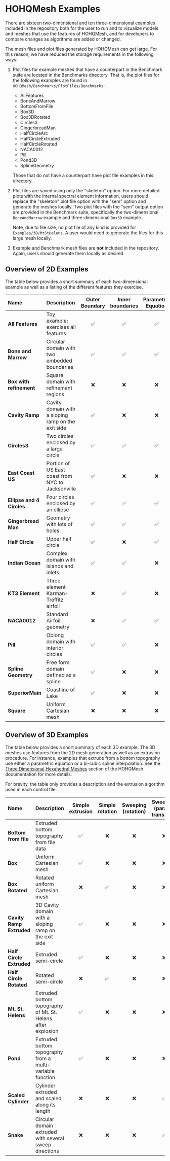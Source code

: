 # HOHQMesh Examples

There are sixteen two-dimensional and ten three-dimensional examples included in the repository
both for the user to run and to visualize models and meshes that use the features of HOHQMesh,
and for developers to compare changes as algorithms are added or changed.

The mesh files and plot files generated by HOHQMesh can get large.
For this reason, we have reduced the storage requirements in the following ways:

1. Plot files for example meshes that have a counterpart in the Benchmark suite are located
   in the Benchmarks directory. That is, the plot files for the following examples are
   found in `HOHQMesh/Benchmarks/PlotFiles/Benchmarks`:

   - AllFeatures
   - BoneAndMarrow
   - BottomFromFile
   - Box3D
   - Box3DRotated
   - Circles3
   - GingerbreadMan
   - HalfCircleArc
   - HalfCircleExtruded
   - HalfCircleRotated
   - NACA0012
   - Pill
   - Pond3D
   - SplineGeometry

   Those that do not have a counterpart have plot file examples in this directory.

2. Plot files are saved using only the "skeleton" option. For more detailed plots with the internal
   spectral element information, users should replace the "skeleton" plot file option with
   the "sem" option and generate the meshes locally. Two plot files with the "sem" output option are
   provided in the Benchmark suite, specifically the two-dimensional `BoneAndMarrow` example
   and three-dimensional `Box3D` example.

   Note, due to file size, no plot file of any kind is provided for `Examples/3D/MtStHelens`. A user would need to generate the files for this large mesh locally.

3. Example and Benchmark mesh files are **not** included in the repository.
   Again, users should generate them locally as desired.

## Overview of 2D Examples

The table below provides a short summary of each two-dimensional example as well as a listing of the different features
they exercise.

| **Name** | **Description** | **Outer Boundary** | **Inner boundaries** | **Parametric Equation** | **Circular Arc** | **Spline** | **Line** | **Refinement Center** | **Refinement Line** | **Multiple Materials** |
| :--- | :--- | :---: | :---: | :---: | :---: | :---: | :---: | :---: | :---: | :---: |
| **All Features**          | Toy example; exercises all features                | ✅ | ✅ | ✅ | ✅ | ✅ | ✅ | ✅ | ✅ | ❌ |
| **Bone and Marrow**       | Circular domain with two embedded boundaries       | ✅ | ✅ | ✅ | ❌ | ❌ | ❌ | ❌ | ❌ | ✅ |
| **Box with refinement**   | Square domain with refinement regions              | ❌ | ❌ | ❌ | ❌ | ❌ | ❌ | ✅ | ✅ | ❌ |
| **Cavity Ramp**           | Cavity domain with a sloping ramp on the exit side | ✅ | ❌ | ❌ | ❌ | ❌ | ✅ | ❌ | ❌ | ❌ |
| **Circles3**              | Two circles enclosed by a large circle             | ✅ | ✅ | ✅ | ❌ | ❌ | ❌ | ❌ | ❌ | ❌ |
| **East Coast US**         | Portion of US East coast from NYC to Jacksonville  | ✅ | ❌ | ❌ | ❌ | ✅ | ✅ | ❌ | ❌ | ❌ |
| **Ellipse and 4 Circles** | Four circles enclosed by an ellipse                | ✅ | ✅ | ✅ | ❌ | ❌ | ❌ | ❌ | ❌ | ❌ |
| **Gingerbread Man**       | Geometry with lots of holes                        | ✅ | ✅ | ✅ | ❌ | ✅ | ❌ | ❌ | ❌ | ❌ |
| **Half Circle**           | Upper half circle                                  | ✅ | ❌ | ✅ | ❌ | ❌ | ✅ | ❌ | ❌ | ❌ |
| **Indian Ocean**          | Complex domain with islands and inlets             | ✅ | ✅ | ❌ | ❌ | ✅ | ❌ | ❌ | ❌ | ❌ |
| **KT3 Element**           | Three element Karman-Treffitz airfoil              | ❌ | ✅ | ❌ | ❌ | ✅ | ❌ | ❌ | ❌ | ❌ |
| **NACA0012**              | Standard Airfoil geometry                          | ❌ | ✅ | ✅ | ❌ | ❌ | ❌ | ✅ | ❌ | ❌ |
| **Pill**                  | Oblong domain with interior circles                | ✅ | ✅ | ❌ | ✅ | ❌ | ✅ | ❌ | ❌ | ❌ |
| **Spline Geometry**       | Free form domain defined as a spline               | ✅ | ❌ | ❌ | ❌ | ✅ | ❌ | ❌ | ❌ | ❌ |
| **SuperiorMain**          | Coastline of Lake                                  | ✅ | ❌ | ❌ | ❌ | ✅ | ❌ | ❌ | ❌ | ❌ |
| **Square**                | Uniform Cartesian mesh                             | ❌ | ❌ | ❌ | ❌ | ❌ | ❌ | ❌ | ❌ | ❌ |

## Overview of 3D Examples

The table below provides a short summary of each 3D example. The 3D meshes use features from
the 2D mesh generation as well as an extrusion procedure. For instance, examples that extrude
from a bottom topography use either a parametric equation or a bi-cubic spline interpolation.
See the [Three Dimensional Hexahedral Meshes](https://trixi-framework.github.io/HOHQMesh/three-dimensional-hexahedral-meshes/#simple-extrusion)
section of the HOHQMesh documentation for more details.

For brevity, the table only provides a description and the extrusion algorithm used in each
control file.

| **Name** | **Description** | **Simple extrusion** | **Simple rotation** | **Sweeping (rotation)** | **Sweeping (parallel transport)** | **Bottom Topography** |
| :--- | :--- | :---: | :---: | :---: | :---: | :---: |
| **Bottom from file**     | Extruded bottom topography from file data                    | ✅ | ❌ | ❌ | ❌ | ✅ |
| **Box**                  | Uniform Cartesian mesh                                       | ✅ | ❌ | ❌ | ❌ | ❌ |
| **Box Rotated**          | Rotated uniform Cartesian mesh                               | ❌ | ✅ | ❌ | ❌ | ❌ |
| **Cavity Ramp Extruded** | 3D Cavity domain with a sloping ramp on the exit side        | ✅ | ❌ | ❌ | ❌ | ❌ |
| **Half Circle Extruded** | Extruded semi-circle                                         | ✅ | ❌ | ❌ | ❌ | ❌ |
| **Half Circle Rotated**  | Rotated semi-circle                                          | ❌ | ✅ | ❌ | ❌ | ❌ |
| **Mt. St. Helens**       | Extruded bottom topography of Mt. St. Helens after explosion | ✅ | ❌ | ❌ | ❌ | ✅ |
| **Pond**                 | Extruded bottom topography from a multi-variable function    | ✅ | ❌ | ❌ | ❌ | ✅ |
| **Scaled Cylinder**      | Cylinder extruded and scaled along its length                | ❌ | ❌ | ❌ | ✅ | ❌ |
| **Snake**                | Circular domain extruded with several sweep directions       | ❌ | ❌ | ❌ | ✅ | ❌ |
